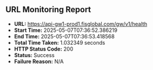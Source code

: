 ## URL Monitoring Report

- **URL:** https://api-gw1-prod1.fisglobal.com/gw/v1/health
- **Start Time:** 2025-05-07T07:36:52.386219
- **End Time:** 2025-05-07T07:36:53.418568
- **Total Time Taken:** 1.032349 seconds
- **HTTP Status Code:** 200
- **Status:** Success
- **Failure Reason:** N/A
